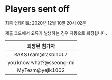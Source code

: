 # Players sent off
최종 업데이트: 2020년 12월 10일 20시 02분


제출 코드에서 오류가 발생하는 경우 자동으로 퇴장됩니다.


| 퇴장된 참가자 |
|:---:|
| RAKSTeam@rakbin007 |
| you know what?@sseong-mi |
| MyTeam@yejik1002 |